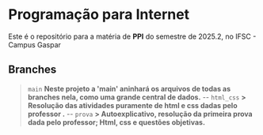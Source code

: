 # Programação para Internet
 Este é o repositório para a matéria de **PPI** do semestre de 2025.2, no IFSC - Campus Gaspar

## Branches
> `main`
**Neste projeto a 'main' aninhará os arquivos de todas as branches nela, como uma grande central de dados.**
--
> `html_css`
**> Resolução das atividades puramente de html e css dadas pelo professor .**
--
> `prova`
**> Autoexplicativo, resolução da primeira prova dada pelo professor; Html, css e questões objetivas.**

